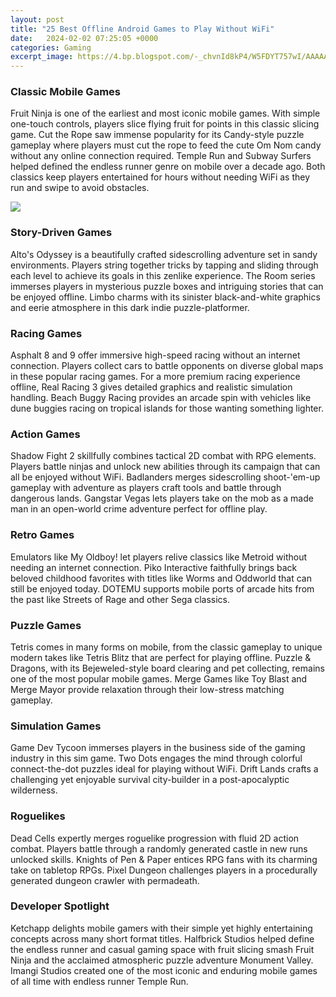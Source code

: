 ```yaml
---
layout: post
title: "25 Best Offline Android Games to Play Without WiFi"
date:   2024-02-02 07:25:05 +0000
categories: Gaming
excerpt_image: https://4.bp.blogspot.com/-_chvnId8kP4/W5FDYT757wI/AAAAAAAAJPo/c8xkLs3jXzUre9RZMocZLo9nYS1CrkWWACLcBGAs/s640/1.png
---
```


### Classic Mobile Games   
Fruit Ninja is one of the earliest and most iconic mobile games. With simple one-touch controls, players slice flying fruit for points in this classic slicing game. Cut the Rope saw immense popularity for its Candy-style puzzle gameplay where players must cut the rope to feed the cute Om Nom candy without any online connection required. Temple Run and Subway Surfers helped defined the endless runner genre on mobile over a decade ago. Both classics keep players entertained for hours without needing WiFi as they run and swipe to avoid obstacles. 

![](https://4.bp.blogspot.com/-_chvnId8kP4/W5FDYT757wI/AAAAAAAAJPo/c8xkLs3jXzUre9RZMocZLo9nYS1CrkWWACLcBGAs/s640/1.png)
### Story-Driven Games
Alto's Odyssey is a beautifully crafted sidescrolling adventure set in sandy environments. Players string together tricks by tapping and sliding through each level to achieve its goals in this zenlike experience. The Room series immerses players in mysterious puzzle boxes and intriguing stories that can be enjoyed offline. Limbo charms with its sinister black-and-white graphics and eerie atmosphere in this dark indie puzzle-platformer.
### Racing Games
Asphalt 8 and 9 offer immersive high-speed racing without an internet connection. Players collect cars to battle opponents on diverse global maps in these popular racing games. For a more premium racing experience offline, Real Racing 3 gives detailed graphics and realistic simulation handling. Beach Buggy Racing provides an arcade spin with vehicles like dune buggies racing on tropical islands for those wanting something lighter.
### Action Games  
Shadow Fight 2 skillfully combines tactical 2D combat with RPG elements. Players battle ninjas and unlock new abilities through its campaign that can all be enjoyed without WiFi. Badlanders merges sidescrolling shoot-'em-up gameplay with adventure as players craft tools and battle through dangerous lands. Gangstar Vegas lets players take on the mob as a made man in an open-world crime adventure perfect for offline play.
### Retro Games
Emulators like My Oldboy! let players relive classics like Metroid without needing an internet connection. Piko Interactive faithfully brings back beloved childhood favorites with titles like Worms and Oddworld that can still be enjoyed today. DOTEMU supports mobile ports of arcade hits from the past like Streets of Rage and other Sega classics.
### Puzzle Games
Tetris comes in many forms on mobile, from the classic gameplay to unique modern takes like Tetris Blitz that are perfect for playing offline. Puzzle & Dragons, with its Bejeweled-style board clearing and pet collecting, remains one of the most popular mobile games. Merge Games like Toy Blast and Merge Mayor provide relaxation through their low-stress matching gameplay.
### Simulation Games
Game Dev Tycoon immerses players in the business side of the gaming industry in this sim game. Two Dots engages the mind through colorful connect-the-dot puzzles ideal for playing without WiFi. Drift Lands crafts a challenging yet enjoyable survival city-builder in a post-apocalyptic wilderness. 
### Roguelikes
Dead Cells expertly merges roguelike progression with fluid 2D action combat. Players battle through a randomly generated castle in new runs unlocked skills. Knights of Pen & Paper entices RPG fans with its charming take on tabletop RPGs. Pixel Dungeon challenges players in a procedurally generated dungeon crawler with permadeath.
### Developer Spotlight   
Ketchapp delights mobile gamers with their simple yet highly entertaining concepts across many short format titles. Halfbrick Studios helped define the endless runner and casual gaming space with fruit slicing smash Fruit Ninja and the acclaimed atmospheric puzzle adventure Monument Valley. Imangi Studios created one of the most iconic and enduring mobile games of all time with endless runner Temple Run.